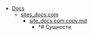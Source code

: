 - <a href = "E:\Node_projects\Node_Way\NBase\_Md\_Index\__Closer\_Lint\_I_level copy\Part_I\content\Docs\cat.Docs\dir.Docs.md">Docs</a>
    - <a href = "E:\Node_projects\Node_Way\NBase\_Md\_Index\__Closer\_Lint\_I_level copy\Part_I\content\Docs\sites_docs.com\cat.sites_docs.com\dir.sites_docs.com.md">sites_docs.com</a>
        - <a href = "E:\Node_projects\Node_Way\NBase\_Md\_Index\__Closer\_Lint\_I_level copy\Part_I\content\Docs\sites_docs.com\site_docs.com copy.md">site_docs.com copy.md</a>
            - *# Сущности
    
